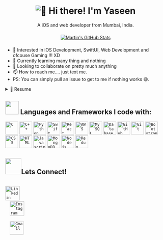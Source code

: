 <!--
How to make this gif ?

I made my with 
https://codesandbox.io/s/typwritter-intro-animation-tijn4h

Just follow the link make changes to the main.js code.

Screen Record it, I used ScreenToGif to record it and export it as gif (use Most used colors in the encoder and quantizer part)

add that .gif file to your readme repo and make appropriate changes to readme.md file to use that gif and call it a day XD.
-->

<h1 align="center">
  <img src="https://github.com/YaseenMallick25/YaseenMallick25/blob/main/assets/IntroYaseen.gif" alt="👋 Hi there! I'm Yaseen">
</h1>

<p align='center'>
  A iOS and web developer from Mumbai, India.
</p>

<p align='center'>
  <a href="https://github.com/YaseenMallick25?tab=repositories">
    <img align="center" style="margin:0.5rem" src="https://github-readme-stats.vercel.app/api?username=yaseenmallick25&show_icons=true&line_height=27&count_private=true&title_color=ffffff&text_color=c9cacc&icon_color=4AB097&bg_color=1A2B34" alt="Martin's GitHub Stats" />
  </a>
</p>


- 👀 Interested in iOS Development, SwiftUI, Web Development and ofcouse Gaming !!! XD
- 🌱 Currently learning many thing and nothing
- 💞️ Looking to collaborate on pretty much anything
- 📫 How to reach me.... just text me.
- PS: You can simply pull an issue to get to me if nothing works 😅.

<details>
  <summary>📃 Resume</summary>

  ## Experience
  


- 👨‍💻 **Trainee Software Engineer**
- 📍 **Neebal Technologies** - Mumbai, Maharashtra, India
- 📆 2022 - moment
  
  ------------------------------------------------------------------------------------------------
  
  <img align="right" src="https://img.shields.io/badge/iOS%20-3498DB?logo=swift&logoColor=white" />
- 👨‍💻 **iOS Developer Intern**
- 📍 **FastestIndia NFTs** - Buxar, Bihar, India
- 📆 2021 - 2022
  
  ## Education

- 📖 **B.Sc.IT**
- 📍 **Thakur Shyamnarayan Degree College, Mumbai, Maharashtra, India**
- 📆 2019 - 2022
  
  ## Skills
  
  <img align="right" src="https://img.shields.io/badge/(My)SQL-4479A1?logo=mysql&logoColor=white" />
  <img align="right" src="https://img.shields.io/badge/C++-00599C?logo=c%2B%2B&logoColor=white" />
  <img align="right" src="https://img.shields.io/badge/C Sharp-239120?logo=c-sharp&logoColor=white" />
  <img align="right" src="https://img.shields.io/badge/Python-3776AB?logo=python&logoColor=white" />
  <img align="right" src="https://img.shields.io/badge/SwiftUI-3776AB?logo=swift&logoColor=white" />
  
  **Programming**
  
  <img align="right" src="https://img.shields.io/badge/Ubuntu-E95420?logo=ubuntu&logoColor=white" />
  <img align="right" src="https://img.shields.io/badge/Mac-0078D6?logo=macos&logoColor=white" />
  <img align="right" src="https://img.shields.io/badge/Windows-0078D6?logo=windows&logoColor=white" />
  
  **Operating Systems**

</details>

## <img src="https://media.giphy.com/media/QssGEmpkyEOhBCb7e1/giphy.gif" width="42px"> Languages and Frameworks I code with:
<code><img width="40px" src="https://img.icons8.com/color/3x/c-programming.png" title="C"/></code>
<code><img width="40px" src="https://img.icons8.com/color/4x/c-plus-plus-logo.png" title="C++"/></code>
<code><img width="40px" src="https://img.icons8.com/color/4x/000000/python.png" title="Python"/></code>
<code><img width="40px" src="https://img.icons8.com/color/4x/000000/swift.png" title="Swift"/></code>
<code><img width="40px" src="https://img.icons8.com/plasticine/100/000000/react.png" title="React"/></code>
<code><img width="40px" src="https://img.icons8.com/color/48/000000/amazon-web-services.png" title="AWS"/></code>
<code><img width="40px" src="https://img.icons8.com/ios/4x/00758f/mysql-logo.png" title="MySQL"/></code>
<code><img width="40px" src="https://img.icons8.com/dusk/64/000000/database-restore.png" title="Database"/></code>
<code><img width="40px" src="https://img.icons8.com/fluent/8x/github.png" title="GitHub"/></code>
<code><img width="40px" src="https://img.icons8.com/color/2x/git.png" title="Git"/></code>
<code><img width="40px" src="https://img.icons8.com/color/2x/bootstrap.png" title="Bootstrap"/></code>
<code><img width="40px" src="https://img.icons8.com/color/48/000000/css3.png" title="CSS"/></code>
<code><img width="40px" src="https://img.icons8.com/color/48/000000/html-5.png" title="HTML"/></code>
<code><img width="40px" src="https://img.icons8.com/color/48/000000/javascript--v1.png" title="Javascript"/></code>
<code><img width="40px" src="https://img.icons8.com/color/8x/000000/mongodb.png" title="MongoDB"/></code>
<code><img width="40px" src="https://img.icons8.com/color/8x/000000/nodejs.png" title="Nodejs"/></code>
<code><img width="40px" src="https://img.icons8.com/color/8x/000000/redux.png" title="Redux"/></code>
 

## <img src="https://media.giphy.com/media/KcnlGHBpnKnjZIuCMv/giphy.gif" width="50px">Lets Connect!
<code>
<a href="https://www.linkedin.com/in/yaseen-mallick-63063b191/"><img width="45px" src="https://img.icons8.com/color/8x/000000/linkedin.png" title="Linkedin"/></a></code>

<code>
  <a href="https://www.instagram.com/yaseenmallick25/"><img width="45px" src="https://img.icons8.com/fluent/48/000000/instagram-new.png" title="Instagram"/></a>
</code>
<code>
  <a href="mailto:yaseenmallick25@gmail.com"><img width="43px" src="https://img.icons8.com/fluent/48/000000/gmail.png" title="Gmail"/></a>
</code>

<br>

<!---
YaseenMallick25/YaseenMallick25 is a ✨ special ✨ repository because its `README.md` (this file) appears on your GitHub profile.
You can click the Preview link to take a look at your changes.
--->


